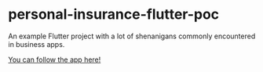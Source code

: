 # personal-insurance-flutter-poc

An example Flutter project with a lot of shenanigans commonly encountered in business apps.

[You can follow the app here!](https://altkomsoftware.pl/blog/flutter-dart-quickly-build-mobile-app-without-losing-much-hair/)
